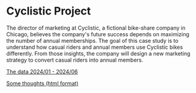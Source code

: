 # Cyclistic Project
The director of marketing at Cyclistic, a fictional bike-share company in Chicago, believes the company's future success depends on maximizing the number of annual memberships. The goal of this case study is to understand how casual riders and annual members use Cyclistic bikes differently. From those insights, the company will design a new marketing strategy to convert casual riders into annual members.


[The data 2024/01 - 2024/06](https://divvy-tripdata.s3.amazonaws.com/index.html)

[Some thoughts (html format)](https://htmlpreview.github.io/?https://github.com/JellyFishhhhhh/Bike_share/blob/main/bike_share.html)

<!-- 
This <script> tag links to the Embedding API library as a JavaScript ES6 module. 
To use the library in your web application, you need to set the type attribute to 
module in the <script> tag. 
-->

<script type="module" src="https://public.tableau.com/javascripts/api/tableau.embedding.3.latest.min.js"></script>

<!-- 
Initialize the API as part of your HTML code by using the <tableau-viz> web component. 
After linking to the API library, the following code is all you need to embed a Tableau view into your HTML pages.
-->

<tableau-viz id="tableauViz"       
  src='https://public.tableau.com/views/Superstore_24/Overview'      
  height='600px' width='600px' toolbar='bottom' hide-tabs>
</tableau-viz>
